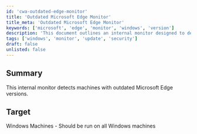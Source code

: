 ```yaml
---
id: 'cwa-outdated-edge-monitor'
title: 'Outdated Microsoft Edge Monitor'
title_meta: 'Outdated Microsoft Edge Monitor'
keywords: ['microsoft', 'edge', 'monitor', 'windows', 'version']
description: 'This document outlines an internal monitor designed to detect machines running outdated versions of Microsoft Edge. It is intended for use on all Windows machines to ensure that users are utilizing the latest browser updates for security and performance.'
tags: ['windows', 'monitor', 'update', 'security']
draft: false
unlisted: false
---
```

## Summary

This internal monitor detects machines with outdated Microsoft Edge versions.

## Target

Windows Machines - Should be run on all Windows machines




